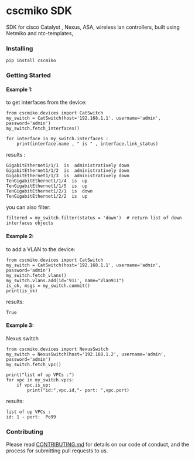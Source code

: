 # cscmiko SDK

SDK for cisco Catalyst , Nexus, ASA, wireless lan controllers, built using Netmiko and ntc-templates,

### Installing

   `pip install cscmiko`

### Getting Started

#### Example 1:

to get interfaces from the device:

    from cscmiko.devices import CatSwitch
    my_switch = CatSwitch(host='192.168.1.1', username='admin', password='admin')
    my_switch.fetch_interfaces()

    for interface in my_switch.interfaces :
        print(interface.name , " is " , interface.link_status)

results :

    GigabitEthernet1/1/1  is  administratively down
    GigabitEthernet1/1/2  is  administratively down
    GigabitEthernet1/1/3  is  administratively down
    TenGigabitEthernet1/1/4  is  up
    TenGigabitEthernet1/1/5  is  up
    TenGigabitEthernet1/2/1  is  down
    TenGigabitEthernet1/2/2  is  up

you can also filter:

    filtered = my_switch.filter(status = 'down')  # return list of down interfaces objects

#### Example 2:
to add a VLAN to the device:

    from cscmiko.devices import CatSwitch
    my_switch = CatSwitch(host='192.168.1.1', username='admin', password='admin')
    my_switch.fetch_vlans()
    my_switch.vlans.add(id='911', name="Vlan911")
    is_ok, msgs = my_switch.commit()
    print(is_ok)


results:

    True


#### Example 3:
Nexus switch

    from cscmiko.devices import NexusSwitch
    my_switch = NexusSwitch(host='192.168.1.2', username='admin', password='admin')
    my_switch.fetch_vpc()

    print("list of up VPCs :")
    for vpc in my_switch.vpcs:
        if vpc.is_up:
            print("id:",vpc.id,"- port: ",vpc.port)

results:

    list of up VPCs :
    id: 1 - port:  Po99

### Contributing

Please read [CONTRIBUTING.md](https://github.com/Ali-aqrabawi/cscmiko/blob/master/CONTRIBUTION.md)  for details on our code of conduct, and the process for submitting pull requests to us.